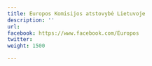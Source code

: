 ```yaml
---
title: Europos Komisijos atstovybė Lietuvoje
description: ''
url: 
facebook: https://www.facebook.com/Europos
twitter: 
weight: 1500

---
```


